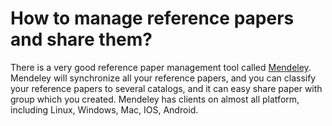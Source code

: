 How to manage reference papers and share them?
============================================
There is a very good reference paper management tool called [Mendeley](https://www.mendeley.com/). Mendeley will synchronize all your reference papers, and you can classify your reference papers to several catalogs, and it can easy share paper with group which you created. Mendeley has clients on almost all platform, including Linux, Windows, Mac, IOS, Android.